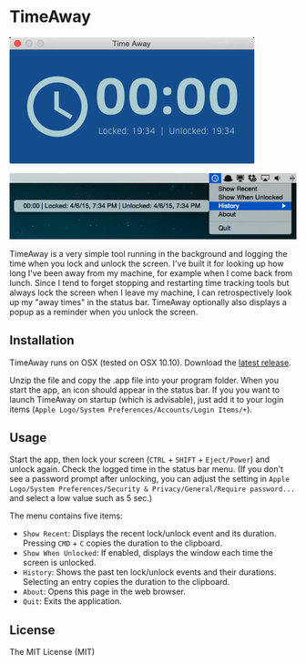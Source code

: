 # TimeAway

![TimeAway](https://github.com/fe9lix/TimeAway/blob/gh-pages/images/timeaway-window.png?raw=true)

![TimeAway](https://github.com/fe9lix/TimeAway/blob/gh-pages/images/timeaway-menu.png?raw=true)

TimeAway is a very simple tool running in the background and logging the time when you lock and unlock the screen. 
I've built it for looking up how long I've been away from my machine, for example when I come back from lunch. 
Since I tend to forget stopping and restarting time tracking tools but always lock the screen when I leave my machine, I can retrospectively look up my "away times" in the status bar. 
TimeAway optionally also displays a popup as a reminder when you unlock the screen.

## Installation
TimeAway runs on OSX (tested on OSX 10.10). Download the [latest release](https://github.com/fe9lix/TimeAway/releases/latest).

Unzip the file and copy the .app file into your program folder. When you start the app, an icon should appear in the status bar.
If you you want to launch TimeAway on startup (which is advisable), just add it to your login items (`Apple Logo/System Preferences/Accounts/Login Items/+`).


## Usage
Start the app, then lock your screen (`CTRL` + `SHIFT` + `Eject/Power`) and unlock again. Check the logged time in the status bar menu.
(If you don't see a password prompt after unlocking, you can adjust the setting in `Apple Logo/System Preferences/Security & Privacy/General/Require password...` and select a low value such as 5 sec.)


The menu contains five items:
- `Show Recent`: Displays the recent lock/unlock event and its duration. Pressing `CMD` + `C` copies the duration to the clipboard.
- `Show When Unlocked`: If enabled, displays the window each time the screen is unlocked.
- `History`: Shows the past ten lock/unlock events and their durations. Selecting an entry copies the duration to the clipboard.
- `About`: Opens this page in the web browser.
- `Quit`: Exits the application.

## License
The MIT License (MIT)
